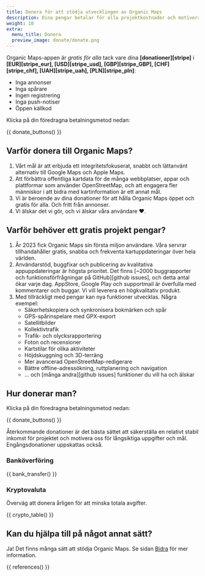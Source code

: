 ```yaml
---
title: Donera för att stödja utvecklingen av Organic Maps
description: Dina pengar betalar för alla projektkostnader och motiverar oss att förbättra Organic Maps.
weight: 10
extra:
  menu_title: Donera
  preview_image: donate/donate.png
---
```


Organic Maps-appen är _gratis för alla_ tack vare dina **[donationer][stripe]** i **[EUR][stripe_eur], [USD][stripe_usd], [GBP][stripe_GBP], [CHF][stripe_chf], [UAH][stripe_uah], [PLN][stripe_pln]**:

- Inga annonser
- Inga spårare
- Ingen registrering
- Inga push-notiser
- Öppen källkod

Klicka på din föredragna betalningsmetod nedan:

{{ donate_buttons() }}

## Varför donera till Organic Maps?

1. Vårt mål är att erbjuda ett integritetsfokuserat, snabbt och lättanvänt alternativ till Google Maps och Apple Maps.
2. Att förbättra offentliga kartdata för de många webbplatser, appar och plattformar som använder OpenStreetMap, och att engagera fler människor i att bidra med kartinformation är ett annat mål.
3. Vi är beroende av dina donationer för att hålla Organic Maps öppet och gratis för alla.
   Och fritt från annonser.
4. Vi älskar det vi gör, och vi älskar våra användare ❤️.

## Varför behöver ett gratis projekt pengar?

1. År 2023 fick Organic Maps sin första miljon användare.
   Våra servrar tillhandahåller gratis, snabba och frekventa kartuppdateringar över hela världen.
2. Användarstöd, buggfixar och publicering av kvalitativa appuppdateringar är högsta prioritet.
   Det finns [~2000 buggrapporter och funktionsförfrågningar på GitHub][github issues], och detta antal ökar varje dag.
   AppStore, Google Play och supportmail är överfulla med kommentarer och buggar. Vi vill leverera en högkvalitativ produkt.
3. Med tillräckligt med pengar kan nya funktioner utvecklas. Några exempel:
   - Säkerhetskopiera och synkronisera bokmärken och spår
   - GPS-spårinspelare med GPX-export
   - Satellitbilder
   - Kollektivtrafik
   - Trafik- och olycksrapportering
   - Foton och recensioner
   - Kartstilar för olika aktiviteter
   - Höjdskuggning och 3D-terräng
   - Mer avancerad OpenStreetMap-redigerare
   - Bättre offline-adressökning, ruttplanering och navigation
   - … och [många andra][github issues] funktioner du vill ha och älskar

## Hur donerar man?

Klicka på din föredragna betalningsmetod nedan:

{{ donate_buttons() }}

Återkommande donationer är det bästa sättet att säkerställa en relativt stabil inkomst för projektet och motivera oss för långsiktiga uppgifter och mål. Engångsdonationer uppskattas också.

### Banköverföring

{{ bank_transfer() }}

### Kryptovaluta

Överväg att donera årligen för att minska totala avgifter.

{{ crypto_table() }}

## Kan du hjälpa till på något annat sätt?

Ja! Det finns många sätt att stödja Organic Maps. Se sidan [Bidra](@/contribute/index.md) för mer information.

{{ references() }}
